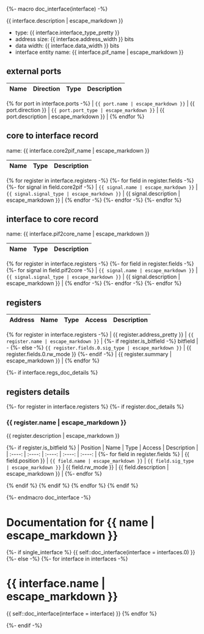 {%- macro doc_interface(interface) -%}

{{ interface.description | escape_markdown }}

- type: {{ interface.interface_type_pretty }}
- address size: {{ interface.address_width }} bits
- data width: {{ interface.data_width }} bits
- interface entity name: {{ interface.pif_name | escape_markdown }}


## external ports

| Name | Direction | Type | Description |
| :----: |  :----: | :----: | :----: |
{% for port in interface.ports -%}
| `{{ port.name | escape_markdown }}` | {{ port.direction }} | `{{ port.port_type | escape_markdown }}` | {{ port.description | escape_markdown }} |
{% endfor %}

## core to interface record

name: {{ interface.core2pif_name | escape_markdown }}

| Name | Type | Description |
| :----: | :----: | :----: |
{% for register in interface.registers -%}
{%- for field in register.fields -%}
{%- for signal in field.core2pif -%}
| `{{ signal.name | escape_markdown }}` | `{{ signal.signal_type | escape_markdown }}` | {{ signal.description | escape_markdown }} |
{% endfor -%}
{%- endfor -%}
{%- endfor %}

## interface to core record

name: {{ interface.pif2core_name | escape_markdown }}

| Name | Type | Description |
| :----: | :----: | :----: |
{% for register in interface.registers -%}
{%- for field in register.fields -%}
{%- for signal in field.pif2core -%}
| `{{ signal.name | escape_markdown }}` | `{{ signal.signal_type | escape_markdown }}` | {{ signal.description | escape_markdown }} |
{% endfor -%}
{%- endfor -%}
{%- endfor %}

## registers

| Address | Name | Type | Access | Description |
| :----: | :----: | :----: | :----: | :----: |
{% for register in interface.registers -%}
| {{ register.address_pretty }} | `{{ register.name | escape_markdown }}` | 
{%- if register.is_bitfield -%}
bitfield | - 
{%- else -%}
`{{ register.fields.0.sig_type | escape_markdown }}` | {{ register.fields.0.rw_mode }}
{%- endif -%}
| {{ register.summary | escape_markdown }} |
{% endfor %}

{%- if interface.regs_doc_details %}
## registers details

{%- for register in interface.registers %}
{%- if register.doc_details %}
### {{ register.name | escape_markdown }}

{{ register.description | escape_markdown }}

{%- if register.is_bitfield %}
| Position | Name | Type | Access | Description |
| :----: | :----: | :----: | :----: | :----: |
{%- for field in register.fields %}
| {{ field.position }} | `{{ field.name | escape_markdown }}` | `{{ field.sig_type | escape_markdown }}` | {{ field.rw_mode }} | {{ field.description | escape_markdown }} |
{%- endfor %}

{% endif %}
{% endif %}
{% endfor %}
{% endif %}

{%- endmacro doc_interface -%}
# Documentation for {{ name | escape_markdown }}

{%- if single_interface %}
{{ self::doc_interface(interface = interfaces.0) }}
{%- else -%}
{%- for interface in interfaces -%}

# {{ interface.name | escape_markdown }}

{{ self::doc_interface(interface = interface) }}
{% endfor %}

{%- endif -%}
